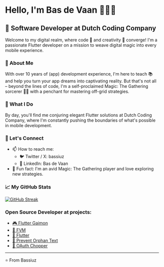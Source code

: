 # Hello, I'm Bas de Vaan 👋🧙‍♂️

## 🚀 Software Developer at Dutch Coding Company

Welcome to my digital realm, where code 🧬 and creativity 🎨 converge! I'm a passionate Flutter developer on a mission to weave digital magic into every mobile experience.

### 🌟 About Me
With over 10 years of (app) development experience, I'm here to teach 📚 and help you turn your app dreams into captivating reality. But that's not all – beyond the lines of code, I'm a self-proclaimed Magic: The Gathering sorcerer 🧙‍♂️ with a penchant for mastering off-grid strategies.

### 💼 What I Do
By day, you'll find me conjuring elegant Flutter solutions at Dutch Coding Company, where I'm constantly pushing the boundaries of what's possible in mobile development.

### 🤝 Let's Connect
- 📫 How to reach me:
    - 🐦 Twitter / X: bassiuz
    - 🔗 LinkedIn: Bas de Vaan
- 👾 Fun fact: I'm an avid Magic: The Gathering player and love exploring new strategies.

### 📈 My GitHub Stats
[![GitHub Streak](https://github-readme-streak-stats.herokuapp.com?user=bassiuz)](https://git.io/streak-stats)

### Open Source Developer at projects:
- [🎮 Flutter Gaimon](https://github.com/istornz/flutter_gaimon)
- [🚀 FVM](https://github.com/leoafarias/fvm)
- [📱 Flutter](https://github.com/flutter/flutter)
- [📖 Prevent Orphan Text](https://github.com/Bassiuz/prevent_orphan_text)
- [🔐 OAuth Chopper](https://github.com/DutchCodingCompany/oauth_chopper)

---

⭐️ From Bassiuz
